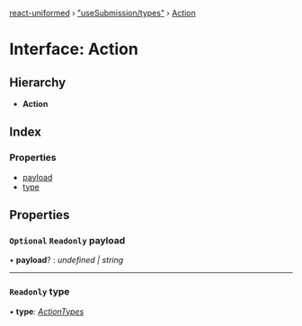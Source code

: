 [react-uniformed](../README.md) › ["useSubmission/types"](../modules/_usesubmission_types_.md) › [Action](_usesubmission_types_.action.md)

# Interface: Action

## Hierarchy

* **Action**

## Index

### Properties

* [payload](_usesubmission_types_.action.md#optional-readonly-payload)
* [type](_usesubmission_types_.action.md#readonly-type)

## Properties

### `Optional` `Readonly` payload

• **payload**? : *undefined | string*

___

### `Readonly` type

• **type**: *[ActionTypes](../enums/_usesubmission_types_.actiontypes.md)*
